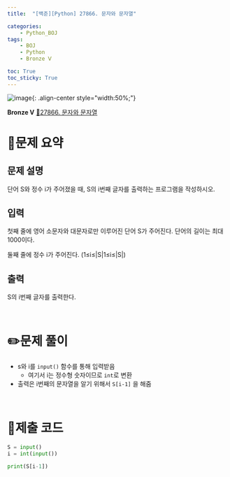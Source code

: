 ```yaml
---
title:  "[백준][Python] 27866. 문자와 문자열" 

categories: 
    - Python_BOJ
tags: 
    - BOJ
    - Python
    - Bronze Ⅴ

toc: True
toc_sticky: True
---
```

![image](https://github.com/user-attachments/assets/32319fe8-99e9-4031-b5d1-9f1909b510dc){: .align-center style="width:50%;"}

**Bronze Ⅴ** 
[🔗27866. 문자와 문자열](https://www.acmicpc.net/problem/27866)

# 📝문제 요약
## 문제 설명
단어 S와 정수 i가 주어졌을 때, S의 i번째 글자를 출력하는 프로그램을 작성하시오.

## 입력
첫째 줄에 영어 소문자와 대문자로만 이루어진 단어 S가 주어진다. 단어의 길이는 최대 1000이다.

둘째 줄에 정수 i가 주어진다. (1≤i≤|S|1≤i≤|S|)

## 출력
S의 i번째 글자를 출력한다.


<br>

# ✏️문제 풀이
- s와 i를 `input()` 함수를 통해 입력받음
    - 여기서 i는 정수형 숫자이므로 `int`로 변환
- 출력은 i번째의 문자열을 알기 위해서 `S[i-1]` 을 해줌

<br>

# 💯제출 코드
```python
S = input()
i = int(input())

print(S[i-1])
```